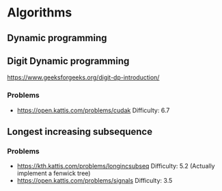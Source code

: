 # Algorithms

## Dynamic programming
## Digit Dynamic programming
https://www.geeksforgeeks.org/digit-dp-introduction/
### Problems
* https://open.kattis.com/problems/cudak Difficulty: 6.7

## Longest increasing subsequence
### Problems
* https://kth.kattis.com/problems/longincsubseq Difficulty: 5.2 (Actually implement a fenwick tree) 
* https://open.kattis.com/problems/signals Difficulty: 3.5
